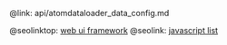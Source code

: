 @link: api/atomdataloader_data_config.md

@seolinktop: [web ui framework](https://webix.com)
@seolink: [javascript list](https://webix.com/widget/list/)